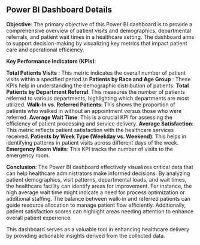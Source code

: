 ## Power BI Dashboard Details
**Objective**:
The primary objective of this Power BI dashboard is to provide a comprehensive overview of patient visits and demographics, departmental referrals, and patient wait times in a healthcare setting. The dashboard aims to support decision-making by visualizing key metrics that impact patient care and operational efficiency.

**Key Performance Indicators (KPIs)**:

**Total Patients Visits** : This metric indicates the overall number of patient visits within a specified period.\n
**Patients by Race and Age Group** : These KPIs help in understanding the demographic distribution of patients.
**Total Patients by Department Referral**: This measures the number of patients referred to various departments, highlighting which departments are most utilized.
**Walk-In vs. Referred Patients**: This shows the proportion of patients who walked in without an appointment versus those who were referred.
**Average Wait Time**: This is a crucial KPI for assessing the efficiency of patient processing and service delivery.
**Average Satisfaction**: This metric reflects patient satisfaction with the healthcare services received.
**Patients by Week Type (Weekday vs. Weekend)**: This helps in identifying patterns in patient visits across different days of the week.
**Emergency Room Visits**: This KPI tracks the number of visits to the emergency room.

**Conclusion**:
The Power BI dashboard effectively visualizes critical data that can help healthcare administrators make informed decisions. By analyzing patient demographics, visit patterns, departmental loads, and wait times, the healthcare facility can identify areas for improvement. For instance, the high average wait time might indicate a need for process optimization or additional staffing. The balance between walk-in and referred patients can guide resource allocation to manage patient flow efficiently. Additionally, patient satisfaction scores can highlight areas needing attention to enhance overall patient experience.

This dashboard serves as a valuable tool in enhancing healthcare delivery by providing actionable insights derived from the collected data.

